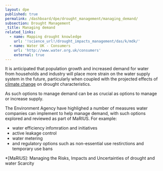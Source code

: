 ```yaml
---
layout: dpe
published: true
permalink: /dashboard/dpe/drought_management/managing_demand/
subsection: Drought Management
_title: Managing demand
related_links:
  - name: Mapping drought knowledge
    url: '!science_url!/drought_impacts_management/das/k/mdk/'
  - name: Water UK - Consumers
    url: 'http://www.water.org.uk/consumers'
    external: true
---
```

It is anticipated that population growth and increased demand for water from households and industry will place more strain on the water supply system in the future, particularly when coupled with the projected effects of [climate change](https://5j4.github.io/mariusdroughtproject.org/dashboard/dpe/drought_events_past_future/) on drought characteristics.

As such options to manage demand can be as crucial as options to manage or increase supply.

The Environment Agency have highlighed a number of measures water companies can implement to help manage demand, with such options explored and reviewed as part of MaRIUS. For example:

- water efficiency infomration and initiatives
- active leakage control
- water metering
- and regulatory options such as non-essential use restirctions and temporary use bans


*[MaRIUS]: Managing the Risks, Impacts and Uncertainties of drought and water Scarcity

